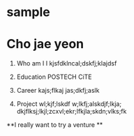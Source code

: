 sample
======

Cho jae yeon
============

1. Who am I
  I kjsfdklncal;dskfj;klajdsf

2. Education
  POSTECH CiTE

3. Career
  kajs;flkaj
  jas;dkfj;aslk


4. Project
  wl;kjf;lskdf
  w;lkfj;alskdjf;lkja;
  dkjflksj;lkjl;zcxvl;ekr;lfkjla;skdn;vlks;fk

**I really want to try a venture **

